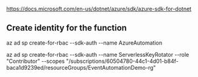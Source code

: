 https://docs.microsoft.com/en-us/dotnet/azure/sdk/azure-sdk-for-dotnet

 ## Create identity for the function

 az ad sp create-for-rbac --sdk-auth --name AzureAutomation

 az ad sp create-for-rbac --sdk-auth --name ServerlessKeyRotator --role "Contributor" --scopes "/subscriptions/60504780-44c1-4d01-b84f-baca1d9239ed/resourceGroups/EventAutomationDemo-rg"